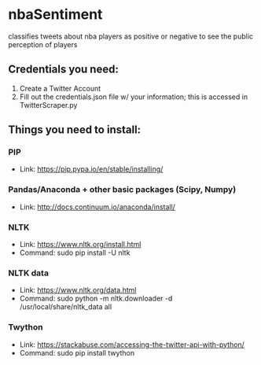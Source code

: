 # nbaSentiment
classifies tweets about nba players as positive or negative to see the public perception of players

## Credentials you need:
1. Create a Twitter Account
2. Fill out the credentials.json file w/ your information; this is accessed in TwitterScraper.py

## Things you need to install:

### PIP
- Link: https://pip.pypa.io/en/stable/installing/


### Pandas/Anaconda + other basic packages (Scipy, Numpy)
- Link: http://docs.continuum.io/anaconda/install/

### NLTK
- Link: https://www.nltk.org/install.html
- Command: sudo pip install -U nltk

### NLTK data
- Link: https://www.nltk.org/data.html
- Command: sudo python -m nltk.downloader -d /usr/local/share/nltk_data all

### Twython
- Link: https://stackabuse.com/accessing-the-twitter-api-with-python/
- Command: sudo pip install twython

